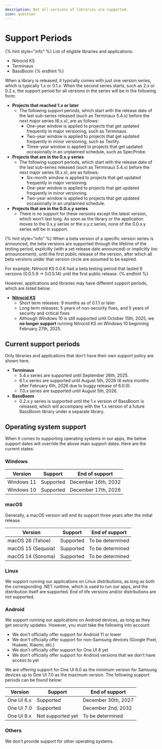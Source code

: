 ```yaml
---
description: Not all versions of libraries are supported.
icon: question
---
```


# Support Periods

{% hint style="info" %}
List of eligible libraries and applications:

* Nitrocid KS
* Terminaux
* BassBoom
{% endhint %}

When a library is released, it typically comes with just one version series, which is typically 1.x or 0.1.x. When the second series starts, such as 2.x or 0.2.x, the support period for all versions in the series will be in the following form:

* **Projects that reached 1.x or later**
  * The following support periods, which start with the release date of the last sub-series released (such as Terminaux 5.4.x) before the next major series (6.x.x), are as follows:
    * One-year window is applied to projects that get updated frequently in major versioning, such as Terminaux.
    * Two-year window is applied to projects that get updated frequently in minor versioning, such as Textify.
    * Three-year window is applied to projects that get updated occasionally in an unplanned schedule, such as SpecProbe.
* **Projects that are in the 0.x.y series**
  * The following support periods, which start with the release date of the last sub-series released (such as Terminaux 5.4.x) before the next major series (6.x.x), are as follows:
    * Six-month window is applied to projects that get updated frequently in major versioning.
    * One-year window is applied to projects that get updated frequently in minor versioning.
    * Two-year window is applied to projects that get updated occasionally in an unplanned schedule.
* **Projects that are in the 0.0.x.y series**
  * There is no support for these versions except the latest version, which won't last long. As soon as the library or the application moves to the 0.x.y series or the x.y.z series, none of the 0.0.x.y series will be in support.

{% hint style="info" %}
When a beta version of a specific version series is announced, the beta versions are supported through the lifetime of the testing period, explicitly (with a set release date announced) or implicitly (no announcement), until the first public release of the version, after which all beta versions under that version circle are assumed to be expired.

For example, Nitrocid KS 0.0.6 had a beta testing period that lasted 6 versions (0.0.5.9 -> 0.0.5.14) until the first public release.
{% endhint %}

However, applications and libraries may have different support periods, which are listed below:

* [**Nitrocid KS**](https://app.gitbook.com/s/yhORwVwuIgJMLsQRqN3S/versions-and-compatibility/supported-versions)
  * Short term releases: 9 months as of 0.1.1 or later
  * Long term releases: 5 years of non-security fixes, and 5 years of security and critical fixes
  * Although Windows 10 is still supported until October 15th, 2025, we **no longer support** running Nitrocid KS on Windows 10 beginning February 27th, 2025.

## Current support periods

Only libraries and applications that don't have their own support policy are shown here.

* **Terminaux**
  * 5.4.x series are supported until September 26th, 2025.
  * 6.1.x series are supported until August 5th, 2026 (6 extra months after February 6th, 2026 due to buggy release of 6.0.0).
  * 7.0.x series are supported until August 5th, 2026.
* **BassBoom**
  * 0.2.x.y series is supported until the 1.x version of BassBoom is released, which will accompany with the 1.x version of a future BassBoom library under a separate library.

## Operating system support

When it comes to supporting operating systems in our apps, the below support dates will override the above main support dates. Here are the current states:

### Windows

| Version    | Support   | End of support      |
| ---------- | --------- | ------------------- |
| Windows 11 | Supported | December 16th, 2032 |
| Windows 10 | Supported | December 17th, 2026 |

### macOS

Generally, a macOS version will end its support three years after the initial release.

| Version            | Support   | End of support   |
| ------------------ | --------- | ---------------- |
| macOS 26 (Tahoe)   | Supported | To be determined |
| macOS 15 (Sequoia) | Supported | To be determined |
| macOS 14 (Sonoma)  | Supported | To be determined |

### Linux

We support running our applications on Linux distributions, as long as both the corresponding .NET runtime, which is used to run our apps, and the distribution itself are supported. End of life versions and/or distributions are not supported.

### Android

We support running our applications on Android devices, as long as they get security updates. However, you must take the following into account:

* We don't officially offer support for Android 11 or lower
* We don't officially offer support for non-Samsung devices (Google Pixel, Huawei, Xiaomi, etc.)
* We don't officially offer support for One UI 8 yet
* We don't officially offer support for Android versions that we don't have access to yet

We are offering support for One UI 6.0 as the minimum version for Samsung devices up to One UI 7.0 as the maximum version. The following support periods can be found below:

| Version    | Support           | End of support      |
| ---------- | ----------------- | ------------------- |
| One UI 6.x | Supported         | December 30th, 2027 |
| One UI 7.0 | Supported         | December 2nd, 2032  |
| One UI 8.x | Not supported yet | To be determined    |

### Others

We don't provide support for other operating systems.
